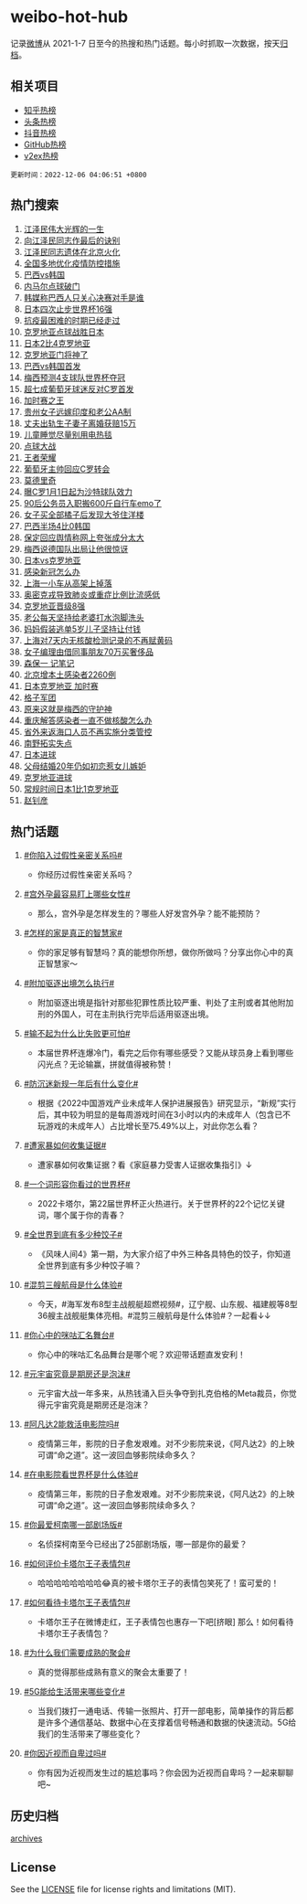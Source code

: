 # weibo-hot-hub

记录[微博](https://www.weibo.com)从 2021-1-7 日至今的热搜和热门话题。每小时抓取一次数据，按天[归档](archives)。

## 相关项目

- [知乎热榜](https://github.com/lonnyzhang423/zhihu-hot-hub)
- [头条热榜](https://github.com/lonnyzhang423/toutiao-hot-hub)
- [抖音热榜](https://github.com/lonnyzhang423/douyin-hot-hub)
- [GitHub热榜](https://github.com/lonnyzhang423/github-hot-hub)
- [v2ex热榜](https://github.com/lonnyzhang423/v2ex-hot-hub)


`更新时间：2022-12-06 04:06:51 +0800`

## 热门搜索

1. [江泽民伟大光辉的一生](https://m.weibo.cn/search?containerid=100103type%3D1%26t%3D10%26q%3D%23%E6%B1%9F%E6%B3%BD%E6%B0%91%E4%BC%9F%E5%A4%A7%E5%85%89%E8%BE%89%E7%9A%84%E4%B8%80%E7%94%9F%23&stream_entry_id=51&isnewpage=1&extparam=seat%3D1%26cate%3D10103%26pos%3D0%26dgr%3D0%26c_type%3D51%26filter_type%3Drealtimehot%26display_time%3D1670270809%26pre_seqid%3D1670270809767028780938&luicode=10000011&lfid=106003type%253D25%2526t%253D3%2526disable_hot%253D1%2526filter_type%253Drealtimehot)
1. [向江泽民同志作最后的诀别](https://m.weibo.cn/search?containerid=100103type%3D1%26t%3D10%26q%3D%23%E5%90%91%E6%B1%9F%E6%B3%BD%E6%B0%91%E5%90%8C%E5%BF%97%E4%BD%9C%E6%9C%80%E5%90%8E%E7%9A%84%E8%AF%80%E5%88%AB%23&stream_entry_id=31&isnewpage=1&extparam=seat%3D1%26realpos%3D1%26q%3D%2523%25E5%2590%2591%25E6%25B1%259F%25E6%25B3%25BD%25E6%25B0%2591%25E5%2590%258C%25E5%25BF%2597%25E4%25BD%259C%25E6%259C%2580%25E5%2590%258E%25E7%259A%2584%25E8%25AF%2580%25E5%2588%25AB%2523%26dgr%3D0%26filter_type%3Drealtimehot%26band_rank%3D1%26c_type%3D31%26pos%3D0%26lcate%3D5001%26flag%3D2%26cate%3D5001%26display_time%3D1670270809%26pre_seqid%3D1670270809767028780938&luicode=10000011&lfid=106003type%253D25%2526t%253D3%2526disable_hot%253D1%2526filter_type%253Drealtimehot)
1. [江泽民同志遗体在北京火化](https://m.weibo.cn/search?containerid=100103type%3D1%26t%3D10%26q%3D%23%E6%B1%9F%E6%B3%BD%E6%B0%91%E5%90%8C%E5%BF%97%E9%81%97%E4%BD%93%E5%9C%A8%E5%8C%97%E4%BA%AC%E7%81%AB%E5%8C%96%23&stream_entry_id=31&isnewpage=1&extparam=seat%3D1%26realpos%3D2%26q%3D%2523%25E6%25B1%259F%25E6%25B3%25BD%25E6%25B0%2591%25E5%2590%258C%25E5%25BF%2597%25E9%2581%2597%25E4%25BD%2593%25E5%259C%25A8%25E5%258C%2597%25E4%25BA%25AC%25E7%2581%25AB%25E5%258C%2596%2523%26dgr%3D0%26filter_type%3Drealtimehot%26band_rank%3D2%26c_type%3D31%26pos%3D1%26lcate%3D5001%26flag%3D2%26cate%3D5001%26display_time%3D1670270809%26pre_seqid%3D1670270809767028780938&luicode=10000011&lfid=106003type%253D25%2526t%253D3%2526disable_hot%253D1%2526filter_type%253Drealtimehot)
1. [全国多地优化疫情防控措施](https://m.weibo.cn/search?containerid=100103type%3D1%26t%3D10%26q%3D%23%E5%85%A8%E5%9B%BD%E5%A4%9A%E5%9C%B0%E4%BC%98%E5%8C%96%E7%96%AB%E6%83%85%E9%98%B2%E6%8E%A7%E6%8E%AA%E6%96%BD%23&stream_entry_id=31&isnewpage=1&extparam=seat%3D1%26realpos%3D3%26q%3D%2523%25E5%2585%25A8%25E5%259B%25BD%25E5%25A4%259A%25E5%259C%25B0%25E4%25BC%2598%25E5%258C%2596%25E7%2596%25AB%25E6%2583%2585%25E9%2598%25B2%25E6%258E%25A7%25E6%258E%25AA%25E6%2596%25BD%2523%26dgr%3D0%26filter_type%3Drealtimehot%26band_rank%3D3%26c_type%3D31%26pos%3D2%26lcate%3D5001%26flag%3D0%26cate%3D5001%26display_time%3D1670270809%26pre_seqid%3D1670270809767028780938&luicode=10000011&lfid=106003type%253D25%2526t%253D3%2526disable_hot%253D1%2526filter_type%253Drealtimehot)
1. [巴西vs韩国](https://m.weibo.cn/search?containerid=100103type%3D1%26t%3D10%26q%3D%23%E5%B7%B4%E8%A5%BFvs%E9%9F%A9%E5%9B%BD%23&stream_entry_id=31&isnewpage=1&extparam=seat%3D1%26realpos%3D4%26q%3D%2523%25E5%25B7%25B4%25E8%25A5%25BFvs%25E9%259F%25A9%25E5%259B%25BD%2523%26dgr%3D0%26filter_type%3Drealtimehot%26band_rank%3D4%26c_type%3D31%26pos%3D3%26lcate%3D5001%26flag%3D0%26cate%3D5001%26display_time%3D1670270809%26pre_seqid%3D1670270809767028780938&luicode=10000011&lfid=106003type%253D25%2526t%253D3%2526disable_hot%253D1%2526filter_type%253Drealtimehot)
1. [内马尔点球破门](https://m.weibo.cn/search?containerid=100103type%3D1%26t%3D10%26q%3D%23%E5%86%85%E9%A9%AC%E5%B0%94%E7%82%B9%E7%90%83%E7%A0%B4%E9%97%A8%23&stream_entry_id=31&isnewpage=1&extparam=seat%3D1%26realpos%3D5%26q%3D%2523%25E5%2586%2585%25E9%25A9%25AC%25E5%25B0%2594%25E7%2582%25B9%25E7%2590%2583%25E7%25A0%25B4%25E9%2597%25A8%2523%26dgr%3D0%26filter_type%3Drealtimehot%26band_rank%3D5%26c_type%3D31%26pos%3D4%26lcate%3D5001%26flag%3D1%26cate%3D5001%26display_time%3D1670270809%26pre_seqid%3D1670270809767028780938&luicode=10000011&lfid=106003type%253D25%2526t%253D3%2526disable_hot%253D1%2526filter_type%253Drealtimehot)
1. [韩媒称巴西人只关心决赛对手是谁](https://m.weibo.cn/search?containerid=100103type%3D1%26t%3D10%26q%3D%23%E9%9F%A9%E5%AA%92%E7%A7%B0%E5%B7%B4%E8%A5%BF%E4%BA%BA%E5%8F%AA%E5%85%B3%E5%BF%83%E5%86%B3%E8%B5%9B%E5%AF%B9%E6%89%8B%E6%98%AF%E8%B0%81%23&stream_entry_id=31&isnewpage=1&extparam=seat%3D1%26realpos%3D6%26q%3D%2523%25E9%259F%25A9%25E5%25AA%2592%25E7%25A7%25B0%25E5%25B7%25B4%25E8%25A5%25BF%25E4%25BA%25BA%25E5%258F%25AA%25E5%2585%25B3%25E5%25BF%2583%25E5%2586%25B3%25E8%25B5%259B%25E5%25AF%25B9%25E6%2589%258B%25E6%2598%25AF%25E8%25B0%2581%2523%26dgr%3D0%26filter_type%3Drealtimehot%26band_rank%3D6%26c_type%3D31%26pos%3D5%26lcate%3D5001%26flag%3D0%26cate%3D5001%26display_time%3D1670270809%26pre_seqid%3D1670270809767028780938&luicode=10000011&lfid=106003type%253D25%2526t%253D3%2526disable_hot%253D1%2526filter_type%253Drealtimehot)
1. [日本四次止步世界杯16强](https://m.weibo.cn/search?containerid=100103type%3D1%26t%3D10%26q%3D%23%E6%97%A5%E6%9C%AC%E5%9B%9B%E6%AC%A1%E6%AD%A2%E6%AD%A5%E4%B8%96%E7%95%8C%E6%9D%AF16%E5%BC%BA%23&stream_entry_id=31&isnewpage=1&extparam=seat%3D1%26realpos%3D7%26q%3D%2523%25E6%2597%25A5%25E6%259C%25AC%25E5%259B%259B%25E6%25AC%25A1%25E6%25AD%25A2%25E6%25AD%25A5%25E4%25B8%2596%25E7%2595%258C%25E6%259D%25AF16%25E5%25BC%25BA%2523%26dgr%3D0%26filter_type%3Drealtimehot%26band_rank%3D7%26c_type%3D31%26pos%3D6%26lcate%3D5001%26flag%3D1%26cate%3D5001%26display_time%3D1670270809%26pre_seqid%3D1670270809767028780938&luicode=10000011&lfid=106003type%253D25%2526t%253D3%2526disable_hot%253D1%2526filter_type%253Drealtimehot)
1. [抗疫最困难的时期已经走过](https://m.weibo.cn/search?containerid=100103type%3D1%26t%3D10%26q%3D%23%E6%8A%97%E7%96%AB%E6%9C%80%E5%9B%B0%E9%9A%BE%E7%9A%84%E6%97%B6%E6%9C%9F%E5%B7%B2%E7%BB%8F%E8%B5%B0%E8%BF%87%23&stream_entry_id=31&isnewpage=1&extparam=seat%3D1%26realpos%3D8%26q%3D%2523%25E6%258A%2597%25E7%2596%25AB%25E6%259C%2580%25E5%259B%25B0%25E9%259A%25BE%25E7%259A%2584%25E6%2597%25B6%25E6%259C%259F%25E5%25B7%25B2%25E7%25BB%258F%25E8%25B5%25B0%25E8%25BF%2587%2523%26dgr%3D0%26filter_type%3Drealtimehot%26band_rank%3D8%26c_type%3D31%26pos%3D7%26lcate%3D5001%26flag%3D16%26cate%3D5001%26display_time%3D1670270809%26pre_seqid%3D1670270809767028780938&luicode=10000011&lfid=106003type%253D25%2526t%253D3%2526disable_hot%253D1%2526filter_type%253Drealtimehot)
1. [克罗地亚点球战胜日本](https://m.weibo.cn/search?containerid=100103type%3D1%26t%3D10%26q%3D%23%E5%85%8B%E7%BD%97%E5%9C%B0%E4%BA%9A%E7%82%B9%E7%90%83%E6%88%98%E8%83%9C%E6%97%A5%E6%9C%AC%23&stream_entry_id=31&isnewpage=1&extparam=seat%3D1%26realpos%3D9%26q%3D%2523%25E5%2585%258B%25E7%25BD%2597%25E5%259C%25B0%25E4%25BA%259A%25E7%2582%25B9%25E7%2590%2583%25E6%2588%2598%25E8%2583%259C%25E6%2597%25A5%25E6%259C%25AC%2523%26dgr%3D0%26filter_type%3Drealtimehot%26band_rank%3D9%26c_type%3D31%26pos%3D8%26lcate%3D5001%26flag%3D0%26cate%3D5001%26display_time%3D1670270809%26pre_seqid%3D1670270809767028780938&luicode=10000011&lfid=106003type%253D25%2526t%253D3%2526disable_hot%253D1%2526filter_type%253Drealtimehot)
1. [日本2比4克罗地亚](https://m.weibo.cn/search?containerid=100103type%3D1%26t%3D10%26q%3D%23%E6%97%A5%E6%9C%AC2%E6%AF%944%E5%85%8B%E7%BD%97%E5%9C%B0%E4%BA%9A%23&stream_entry_id=31&isnewpage=1&extparam=seat%3D1%26realpos%3D10%26q%3D%2523%25E6%2597%25A5%25E6%259C%25AC2%25E6%25AF%25944%25E5%2585%258B%25E7%25BD%2597%25E5%259C%25B0%25E4%25BA%259A%2523%26dgr%3D0%26filter_type%3Drealtimehot%26band_rank%3D10%26c_type%3D31%26pos%3D9%26lcate%3D5001%26flag%3D0%26cate%3D5001%26display_time%3D1670270809%26pre_seqid%3D1670270809767028780938&luicode=10000011&lfid=106003type%253D25%2526t%253D3%2526disable_hot%253D1%2526filter_type%253Drealtimehot)
1. [克罗地亚门将神了](https://m.weibo.cn/search?containerid=100103type%3D1%26t%3D10%26q%3D%23%E5%85%8B%E7%BD%97%E5%9C%B0%E4%BA%9A%E9%97%A8%E5%B0%86%E7%A5%9E%E4%BA%86%23&stream_entry_id=31&isnewpage=1&extparam=seat%3D1%26realpos%3D11%26q%3D%2523%25E5%2585%258B%25E7%25BD%2597%25E5%259C%25B0%25E4%25BA%259A%25E9%2597%25A8%25E5%25B0%2586%25E7%25A5%259E%25E4%25BA%2586%2523%26dgr%3D0%26filter_type%3Drealtimehot%26band_rank%3D11%26c_type%3D31%26pos%3D10%26lcate%3D5001%26flag%3D0%26cate%3D5001%26display_time%3D1670270809%26pre_seqid%3D1670270809767028780938&luicode=10000011&lfid=106003type%253D25%2526t%253D3%2526disable_hot%253D1%2526filter_type%253Drealtimehot)
1. [巴西vs韩国首发](https://m.weibo.cn/search?containerid=100103type%3D1%26t%3D10%26q%3D%23%E5%B7%B4%E8%A5%BFvs%E9%9F%A9%E5%9B%BD%E9%A6%96%E5%8F%91%23&stream_entry_id=31&isnewpage=1&extparam=seat%3D1%26realpos%3D12%26q%3D%2523%25E5%25B7%25B4%25E8%25A5%25BFvs%25E9%259F%25A9%25E5%259B%25BD%25E9%25A6%2596%25E5%258F%2591%2523%26dgr%3D0%26filter_type%3Drealtimehot%26band_rank%3D12%26c_type%3D31%26pos%3D11%26lcate%3D5001%26flag%3D0%26cate%3D5001%26display_time%3D1670270809%26pre_seqid%3D1670270809767028780938&luicode=10000011&lfid=106003type%253D25%2526t%253D3%2526disable_hot%253D1%2526filter_type%253Drealtimehot)
1. [梅西预测4支球队世界杯夺冠](https://m.weibo.cn/search?containerid=100103type%3D1%26t%3D10%26q%3D%23%E6%A2%85%E8%A5%BF%E9%A2%84%E6%B5%8B4%E6%94%AF%E7%90%83%E9%98%9F%E4%B8%96%E7%95%8C%E6%9D%AF%E5%A4%BA%E5%86%A0%23&stream_entry_id=31&isnewpage=1&extparam=seat%3D1%26realpos%3D13%26q%3D%2523%25E6%25A2%2585%25E8%25A5%25BF%25E9%25A2%2584%25E6%25B5%258B4%25E6%2594%25AF%25E7%2590%2583%25E9%2598%259F%25E4%25B8%2596%25E7%2595%258C%25E6%259D%25AF%25E5%25A4%25BA%25E5%2586%25A0%2523%26dgr%3D0%26filter_type%3Drealtimehot%26band_rank%3D13%26c_type%3D31%26pos%3D12%26lcate%3D5001%26flag%3D0%26cate%3D5001%26display_time%3D1670270809%26pre_seqid%3D1670270809767028780938&luicode=10000011&lfid=106003type%253D25%2526t%253D3%2526disable_hot%253D1%2526filter_type%253Drealtimehot)
1. [超七成葡萄牙球迷反对C罗首发](https://m.weibo.cn/search?containerid=100103type%3D1%26t%3D10%26q%3D%23%E8%B6%85%E4%B8%83%E6%88%90%E8%91%A1%E8%90%84%E7%89%99%E7%90%83%E8%BF%B7%E5%8F%8D%E5%AF%B9C%E7%BD%97%E9%A6%96%E5%8F%91%23&stream_entry_id=31&isnewpage=1&extparam=seat%3D1%26realpos%3D14%26q%3D%2523%25E8%25B6%2585%25E4%25B8%2583%25E6%2588%2590%25E8%2591%25A1%25E8%2590%2584%25E7%2589%2599%25E7%2590%2583%25E8%25BF%25B7%25E5%258F%258D%25E5%25AF%25B9C%25E7%25BD%2597%25E9%25A6%2596%25E5%258F%2591%2523%26dgr%3D0%26filter_type%3Drealtimehot%26band_rank%3D14%26c_type%3D31%26pos%3D13%26lcate%3D5001%26flag%3D0%26cate%3D5001%26display_time%3D1670270809%26pre_seqid%3D1670270809767028780938&luicode=10000011&lfid=106003type%253D25%2526t%253D3%2526disable_hot%253D1%2526filter_type%253Drealtimehot)
1. [加时赛之王](https://m.weibo.cn/search?containerid=100103type%3D1%26t%3D10%26q%3D%23%E5%8A%A0%E6%97%B6%E8%B5%9B%E4%B9%8B%E7%8E%8B%23&stream_entry_id=31&isnewpage=1&extparam=seat%3D1%26realpos%3D15%26q%3D%2523%25E5%258A%25A0%25E6%2597%25B6%25E8%25B5%259B%25E4%25B9%258B%25E7%258E%258B%2523%26dgr%3D0%26filter_type%3Drealtimehot%26band_rank%3D15%26c_type%3D31%26pos%3D14%26lcate%3D5001%26flag%3D0%26cate%3D5001%26display_time%3D1670270809%26pre_seqid%3D1670270809767028780938&luicode=10000011&lfid=106003type%253D25%2526t%253D3%2526disable_hot%253D1%2526filter_type%253Drealtimehot)
1. [贵州女子远嫁印度和老公AA制](https://m.weibo.cn/search?containerid=100103type%3D1%26t%3D10%26q%3D%23%E8%B4%B5%E5%B7%9E%E5%A5%B3%E5%AD%90%E8%BF%9C%E5%AB%81%E5%8D%B0%E5%BA%A6%E5%92%8C%E8%80%81%E5%85%ACAA%E5%88%B6%23&stream_entry_id=31&isnewpage=1&extparam=seat%3D1%26realpos%3D16%26q%3D%2523%25E8%25B4%25B5%25E5%25B7%259E%25E5%25A5%25B3%25E5%25AD%2590%25E8%25BF%259C%25E5%25AB%2581%25E5%258D%25B0%25E5%25BA%25A6%25E5%2592%258C%25E8%2580%2581%25E5%2585%25ACAA%25E5%2588%25B6%2523%26dgr%3D0%26filter_type%3Drealtimehot%26band_rank%3D16%26c_type%3D31%26pos%3D15%26lcate%3D5001%26flag%3D0%26cate%3D5001%26display_time%3D1670270809%26pre_seqid%3D1670270809767028780938&luicode=10000011&lfid=106003type%253D25%2526t%253D3%2526disable_hot%253D1%2526filter_type%253Drealtimehot)
1. [丈夫出轨生子妻子离婚获赔15万](https://m.weibo.cn/search?containerid=100103type%3D1%26t%3D10%26q%3D%23%E4%B8%88%E5%A4%AB%E5%87%BA%E8%BD%A8%E7%94%9F%E5%AD%90%E5%A6%BB%E5%AD%90%E7%A6%BB%E5%A9%9A%E8%8E%B7%E8%B5%9415%E4%B8%87%23&stream_entry_id=31&isnewpage=1&extparam=seat%3D1%26realpos%3D17%26q%3D%2523%25E4%25B8%2588%25E5%25A4%25AB%25E5%2587%25BA%25E8%25BD%25A8%25E7%2594%259F%25E5%25AD%2590%25E5%25A6%25BB%25E5%25AD%2590%25E7%25A6%25BB%25E5%25A9%259A%25E8%258E%25B7%25E8%25B5%259415%25E4%25B8%2587%2523%26dgr%3D0%26filter_type%3Drealtimehot%26band_rank%3D17%26c_type%3D31%26pos%3D16%26lcate%3D5001%26flag%3D0%26cate%3D5001%26display_time%3D1670270809%26pre_seqid%3D1670270809767028780938&luicode=10000011&lfid=106003type%253D25%2526t%253D3%2526disable_hot%253D1%2526filter_type%253Drealtimehot)
1. [儿童睡觉尽量别用电热毯](https://m.weibo.cn/search?containerid=100103type%3D1%26t%3D10%26q%3D%23%E5%84%BF%E7%AB%A5%E7%9D%A1%E8%A7%89%E5%B0%BD%E9%87%8F%E5%88%AB%E7%94%A8%E7%94%B5%E7%83%AD%E6%AF%AF%23&stream_entry_id=31&isnewpage=1&extparam=seat%3D1%26realpos%3D18%26q%3D%2523%25E5%2584%25BF%25E7%25AB%25A5%25E7%259D%25A1%25E8%25A7%2589%25E5%25B0%25BD%25E9%2587%258F%25E5%2588%25AB%25E7%2594%25A8%25E7%2594%25B5%25E7%2583%25AD%25E6%25AF%25AF%2523%26dgr%3D0%26filter_type%3Drealtimehot%26band_rank%3D18%26c_type%3D31%26pos%3D17%26lcate%3D5001%26flag%3D0%26cate%3D5001%26display_time%3D1670270809%26pre_seqid%3D1670270809767028780938&luicode=10000011&lfid=106003type%253D25%2526t%253D3%2526disable_hot%253D1%2526filter_type%253Drealtimehot)
1. [点球大战](https://m.weibo.cn/search?containerid=100103type%3D1%26t%3D10%26q%3D%23%E7%82%B9%E7%90%83%E5%A4%A7%E6%88%98%23&stream_entry_id=31&isnewpage=1&extparam=seat%3D1%26realpos%3D19%26q%3D%2523%25E7%2582%25B9%25E7%2590%2583%25E5%25A4%25A7%25E6%2588%2598%2523%26dgr%3D0%26filter_type%3Drealtimehot%26band_rank%3D19%26c_type%3D31%26pos%3D18%26lcate%3D5001%26flag%3D0%26cate%3D5001%26display_time%3D1670270809%26pre_seqid%3D1670270809767028780938&luicode=10000011&lfid=106003type%253D25%2526t%253D3%2526disable_hot%253D1%2526filter_type%253Drealtimehot)
1. [王者荣耀](https://m.weibo.cn/search?containerid=100103type%3D1%26t%3D10%26q%3D%E7%8E%8B%E8%80%85%E8%8D%A3%E8%80%80&stream_entry_id=31&isnewpage=1&extparam=seat%3D1%26realpos%3D20%26q%3D%25E7%258E%258B%25E8%2580%2585%25E8%258D%25A3%25E8%2580%2580%26dgr%3D0%26filter_type%3Drealtimehot%26band_rank%3D20%26c_type%3D31%26pos%3D19%26lcate%3D5001%26flag%3D0%26cate%3D5001%26display_time%3D1670270809%26pre_seqid%3D1670270809767028780938&luicode=10000011&lfid=106003type%253D25%2526t%253D3%2526disable_hot%253D1%2526filter_type%253Drealtimehot)
1. [葡萄牙主帅回应C罗转会](https://m.weibo.cn/search?containerid=100103type%3D1%26t%3D10%26q%3D%23%E8%91%A1%E8%90%84%E7%89%99%E4%B8%BB%E5%B8%85%E5%9B%9E%E5%BA%94C%E7%BD%97%E8%BD%AC%E4%BC%9A%23&stream_entry_id=31&isnewpage=1&extparam=seat%3D1%26realpos%3D21%26q%3D%2523%25E8%2591%25A1%25E8%2590%2584%25E7%2589%2599%25E4%25B8%25BB%25E5%25B8%2585%25E5%259B%259E%25E5%25BA%2594C%25E7%25BD%2597%25E8%25BD%25AC%25E4%25BC%259A%2523%26dgr%3D0%26filter_type%3Drealtimehot%26band_rank%3D21%26c_type%3D31%26pos%3D20%26lcate%3D5001%26flag%3D0%26cate%3D5001%26display_time%3D1670270809%26pre_seqid%3D1670270809767028780938&luicode=10000011&lfid=106003type%253D25%2526t%253D3%2526disable_hot%253D1%2526filter_type%253Drealtimehot)
1. [莫德里奇](https://m.weibo.cn/search?containerid=100103type%3D1%26t%3D10%26q%3D%23%E8%8E%AB%E5%BE%B7%E9%87%8C%E5%A5%87%23&stream_entry_id=31&isnewpage=1&extparam=seat%3D1%26realpos%3D22%26q%3D%2523%25E8%258E%25AB%25E5%25BE%25B7%25E9%2587%258C%25E5%25A5%2587%2523%26dgr%3D0%26filter_type%3Drealtimehot%26band_rank%3D22%26c_type%3D31%26pos%3D21%26lcate%3D5001%26flag%3D0%26cate%3D5001%26display_time%3D1670270809%26pre_seqid%3D1670270809767028780938&luicode=10000011&lfid=106003type%253D25%2526t%253D3%2526disable_hot%253D1%2526filter_type%253Drealtimehot)
1. [曝C罗1月1日起为沙特球队效力](https://m.weibo.cn/search?containerid=100103type%3D1%26t%3D10%26q%3D%23%E6%9B%9DC%E7%BD%971%E6%9C%881%E6%97%A5%E8%B5%B7%E4%B8%BA%E6%B2%99%E7%89%B9%E7%90%83%E9%98%9F%E6%95%88%E5%8A%9B%23&stream_entry_id=31&isnewpage=1&extparam=seat%3D1%26realpos%3D23%26q%3D%2523%25E6%259B%259DC%25E7%25BD%25971%25E6%259C%25881%25E6%2597%25A5%25E8%25B5%25B7%25E4%25B8%25BA%25E6%25B2%2599%25E7%2589%25B9%25E7%2590%2583%25E9%2598%259F%25E6%2595%2588%25E5%258A%259B%2523%26dgr%3D0%26filter_type%3Drealtimehot%26band_rank%3D23%26c_type%3D31%26pos%3D22%26lcate%3D5001%26flag%3D0%26cate%3D5001%26display_time%3D1670270809%26pre_seqid%3D1670270809767028780938&luicode=10000011&lfid=106003type%253D25%2526t%253D3%2526disable_hot%253D1%2526filter_type%253Drealtimehot)
1. [90后公务员入职搬600斤自行车emo了](https://m.weibo.cn/search?containerid=100103type%3D1%26t%3D10%26q%3D%2390%E5%90%8E%E5%85%AC%E5%8A%A1%E5%91%98%E5%85%A5%E8%81%8C%E6%90%AC600%E6%96%A4%E8%87%AA%E8%A1%8C%E8%BD%A6emo%E4%BA%86%23&stream_entry_id=31&isnewpage=1&extparam=seat%3D1%26realpos%3D24%26q%3D%252390%25E5%2590%258E%25E5%2585%25AC%25E5%258A%25A1%25E5%2591%2598%25E5%2585%25A5%25E8%2581%258C%25E6%2590%25AC600%25E6%2596%25A4%25E8%2587%25AA%25E8%25A1%258C%25E8%25BD%25A6emo%25E4%25BA%2586%2523%26dgr%3D0%26filter_type%3Drealtimehot%26band_rank%3D24%26c_type%3D31%26pos%3D23%26lcate%3D5001%26flag%3D0%26cate%3D5001%26display_time%3D1670270809%26pre_seqid%3D1670270809767028780938&luicode=10000011&lfid=106003type%253D25%2526t%253D3%2526disable_hot%253D1%2526filter_type%253Drealtimehot)
1. [女子买全部橘子后发现大爷住洋楼](https://m.weibo.cn/search?containerid=100103type%3D1%26t%3D10%26q%3D%23%E5%A5%B3%E5%AD%90%E4%B9%B0%E5%85%A8%E9%83%A8%E6%A9%98%E5%AD%90%E5%90%8E%E5%8F%91%E7%8E%B0%E5%A4%A7%E7%88%B7%E4%BD%8F%E6%B4%8B%E6%A5%BC%23&stream_entry_id=31&isnewpage=1&extparam=seat%3D1%26realpos%3D25%26q%3D%2523%25E5%25A5%25B3%25E5%25AD%2590%25E4%25B9%25B0%25E5%2585%25A8%25E9%2583%25A8%25E6%25A9%2598%25E5%25AD%2590%25E5%2590%258E%25E5%258F%2591%25E7%258E%25B0%25E5%25A4%25A7%25E7%2588%25B7%25E4%25BD%258F%25E6%25B4%258B%25E6%25A5%25BC%2523%26dgr%3D0%26filter_type%3Drealtimehot%26band_rank%3D25%26c_type%3D31%26pos%3D24%26lcate%3D5001%26flag%3D0%26cate%3D5001%26display_time%3D1670270809%26pre_seqid%3D1670270809767028780938&luicode=10000011&lfid=106003type%253D25%2526t%253D3%2526disable_hot%253D1%2526filter_type%253Drealtimehot)
1. [巴西半场4比0韩国](https://m.weibo.cn/search?containerid=100103type%3D1%26t%3D10%26q%3D%23%E5%B7%B4%E8%A5%BF%E5%8D%8A%E5%9C%BA4%E6%AF%940%E9%9F%A9%E5%9B%BD%23&stream_entry_id=31&isnewpage=1&extparam=seat%3D1%26realpos%3D26%26q%3D%2523%25E5%25B7%25B4%25E8%25A5%25BF%25E5%258D%258A%25E5%259C%25BA4%25E6%25AF%25940%25E9%259F%25A9%25E5%259B%25BD%2523%26dgr%3D0%26filter_type%3Drealtimehot%26band_rank%3D26%26c_type%3D31%26pos%3D25%26lcate%3D5001%26flag%3D1%26cate%3D5001%26display_time%3D1670270809%26pre_seqid%3D1670270809767028780938&luicode=10000011&lfid=106003type%253D25%2526t%253D3%2526disable_hot%253D1%2526filter_type%253Drealtimehot)
1. [保定回应舆情称网上夸张成分太大](https://m.weibo.cn/search?containerid=100103type%3D1%26t%3D10%26q%3D%23%E4%BF%9D%E5%AE%9A%E5%9B%9E%E5%BA%94%E8%88%86%E6%83%85%E7%A7%B0%E7%BD%91%E4%B8%8A%E5%A4%B8%E5%BC%A0%E6%88%90%E5%88%86%E5%A4%AA%E5%A4%A7%23&stream_entry_id=31&isnewpage=1&extparam=seat%3D1%26realpos%3D27%26q%3D%2523%25E4%25BF%259D%25E5%25AE%259A%25E5%259B%259E%25E5%25BA%2594%25E8%2588%2586%25E6%2583%2585%25E7%25A7%25B0%25E7%25BD%2591%25E4%25B8%258A%25E5%25A4%25B8%25E5%25BC%25A0%25E6%2588%2590%25E5%2588%2586%25E5%25A4%25AA%25E5%25A4%25A7%2523%26dgr%3D0%26filter_type%3Drealtimehot%26band_rank%3D27%26c_type%3D31%26pos%3D26%26lcate%3D5001%26flag%3D0%26cate%3D5001%26display_time%3D1670270809%26pre_seqid%3D1670270809767028780938&luicode=10000011&lfid=106003type%253D25%2526t%253D3%2526disable_hot%253D1%2526filter_type%253Drealtimehot)
1. [梅西说德国队出局让他很惊讶](https://m.weibo.cn/search?containerid=100103type%3D1%26t%3D10%26q%3D%23%E6%A2%85%E8%A5%BF%E8%AF%B4%E5%BE%B7%E5%9B%BD%E9%98%9F%E5%87%BA%E5%B1%80%E8%AE%A9%E4%BB%96%E5%BE%88%E6%83%8A%E8%AE%B6%23&stream_entry_id=31&isnewpage=1&extparam=seat%3D1%26realpos%3D28%26q%3D%2523%25E6%25A2%2585%25E8%25A5%25BF%25E8%25AF%25B4%25E5%25BE%25B7%25E5%259B%25BD%25E9%2598%259F%25E5%2587%25BA%25E5%25B1%2580%25E8%25AE%25A9%25E4%25BB%2596%25E5%25BE%2588%25E6%2583%258A%25E8%25AE%25B6%2523%26dgr%3D0%26filter_type%3Drealtimehot%26band_rank%3D28%26c_type%3D31%26pos%3D27%26lcate%3D5001%26flag%3D0%26cate%3D5001%26display_time%3D1670270809%26pre_seqid%3D1670270809767028780938&luicode=10000011&lfid=106003type%253D25%2526t%253D3%2526disable_hot%253D1%2526filter_type%253Drealtimehot)
1. [日本vs克罗地亚](https://m.weibo.cn/search?containerid=100103type%3D1%26t%3D10%26q%3D%23%E6%97%A5%E6%9C%ACvs%E5%85%8B%E7%BD%97%E5%9C%B0%E4%BA%9A%23&stream_entry_id=31&isnewpage=1&extparam=seat%3D1%26realpos%3D29%26q%3D%2523%25E6%2597%25A5%25E6%259C%25ACvs%25E5%2585%258B%25E7%25BD%2597%25E5%259C%25B0%25E4%25BA%259A%2523%26dgr%3D0%26filter_type%3Drealtimehot%26band_rank%3D29%26c_type%3D31%26pos%3D28%26lcate%3D5001%26flag%3D0%26cate%3D5001%26display_time%3D1670270809%26pre_seqid%3D1670270809767028780938&luicode=10000011&lfid=106003type%253D25%2526t%253D3%2526disable_hot%253D1%2526filter_type%253Drealtimehot)
1. [感染新冠怎么办](https://m.weibo.cn/search?containerid=100103type%3D1%26t%3D10%26q%3D%23%E6%84%9F%E6%9F%93%E6%96%B0%E5%86%A0%E6%80%8E%E4%B9%88%E5%8A%9E%23&stream_entry_id=31&isnewpage=1&extparam=seat%3D1%26realpos%3D30%26q%3D%2523%25E6%2584%259F%25E6%259F%2593%25E6%2596%25B0%25E5%2586%25A0%25E6%2580%258E%25E4%25B9%2588%25E5%258A%259E%2523%26dgr%3D0%26filter_type%3Drealtimehot%26band_rank%3D30%26c_type%3D31%26pos%3D29%26lcate%3D5001%26flag%3D0%26cate%3D5001%26display_time%3D1670270809%26pre_seqid%3D1670270809767028780938&luicode=10000011&lfid=106003type%253D25%2526t%253D3%2526disable_hot%253D1%2526filter_type%253Drealtimehot)
1. [上海一小车从高架上掉落](https://m.weibo.cn/search?containerid=100103type%3D1%26t%3D10%26q%3D%23%E4%B8%8A%E6%B5%B7%E4%B8%80%E5%B0%8F%E8%BD%A6%E4%BB%8E%E9%AB%98%E6%9E%B6%E4%B8%8A%E6%8E%89%E8%90%BD%23&stream_entry_id=31&isnewpage=1&extparam=seat%3D1%26realpos%3D31%26q%3D%2523%25E4%25B8%258A%25E6%25B5%25B7%25E4%25B8%2580%25E5%25B0%258F%25E8%25BD%25A6%25E4%25BB%258E%25E9%25AB%2598%25E6%259E%25B6%25E4%25B8%258A%25E6%258E%2589%25E8%2590%25BD%2523%26dgr%3D0%26filter_type%3Drealtimehot%26band_rank%3D31%26c_type%3D31%26pos%3D30%26lcate%3D5001%26flag%3D0%26cate%3D5001%26display_time%3D1670270809%26pre_seqid%3D1670270809767028780938&luicode=10000011&lfid=106003type%253D25%2526t%253D3%2526disable_hot%253D1%2526filter_type%253Drealtimehot)
1. [奥密克戎导致肺炎或重症比例比流感低](https://m.weibo.cn/search?containerid=100103type%3D1%26t%3D10%26q%3D%23%E5%A5%A5%E5%AF%86%E5%85%8B%E6%88%8E%E5%AF%BC%E8%87%B4%E8%82%BA%E7%82%8E%E6%88%96%E9%87%8D%E7%97%87%E6%AF%94%E4%BE%8B%E6%AF%94%E6%B5%81%E6%84%9F%E4%BD%8E%23&stream_entry_id=31&isnewpage=1&extparam=seat%3D1%26realpos%3D32%26q%3D%2523%25E5%25A5%25A5%25E5%25AF%2586%25E5%2585%258B%25E6%2588%258E%25E5%25AF%25BC%25E8%2587%25B4%25E8%2582%25BA%25E7%2582%258E%25E6%2588%2596%25E9%2587%258D%25E7%2597%2587%25E6%25AF%2594%25E4%25BE%258B%25E6%25AF%2594%25E6%25B5%2581%25E6%2584%259F%25E4%25BD%258E%2523%26dgr%3D0%26filter_type%3Drealtimehot%26band_rank%3D32%26c_type%3D31%26pos%3D31%26lcate%3D5001%26flag%3D0%26cate%3D5001%26display_time%3D1670270809%26pre_seqid%3D1670270809767028780938&luicode=10000011&lfid=106003type%253D25%2526t%253D3%2526disable_hot%253D1%2526filter_type%253Drealtimehot)
1. [克罗地亚晋级8强](https://m.weibo.cn/search?containerid=100103type%3D1%26t%3D10%26q%3D%23%E5%85%8B%E7%BD%97%E5%9C%B0%E4%BA%9A%E6%99%8B%E7%BA%A78%E5%BC%BA%23&stream_entry_id=31&isnewpage=1&extparam=seat%3D1%26realpos%3D33%26q%3D%2523%25E5%2585%258B%25E7%25BD%2597%25E5%259C%25B0%25E4%25BA%259A%25E6%2599%258B%25E7%25BA%25A78%25E5%25BC%25BA%2523%26dgr%3D0%26filter_type%3Drealtimehot%26band_rank%3D33%26c_type%3D31%26pos%3D32%26lcate%3D5001%26flag%3D0%26cate%3D5001%26display_time%3D1670270809%26pre_seqid%3D1670270809767028780938&luicode=10000011&lfid=106003type%253D25%2526t%253D3%2526disable_hot%253D1%2526filter_type%253Drealtimehot)
1. [老公每天坚持给老婆打水泡脚洗头](https://m.weibo.cn/search?containerid=100103type%3D1%26t%3D10%26q%3D%23%E8%80%81%E5%85%AC%E6%AF%8F%E5%A4%A9%E5%9D%9A%E6%8C%81%E7%BB%99%E8%80%81%E5%A9%86%E6%89%93%E6%B0%B4%E6%B3%A1%E8%84%9A%E6%B4%97%E5%A4%B4%23&stream_entry_id=31&isnewpage=1&extparam=seat%3D1%26realpos%3D34%26q%3D%2523%25E8%2580%2581%25E5%2585%25AC%25E6%25AF%258F%25E5%25A4%25A9%25E5%259D%259A%25E6%258C%2581%25E7%25BB%2599%25E8%2580%2581%25E5%25A9%2586%25E6%2589%2593%25E6%25B0%25B4%25E6%25B3%25A1%25E8%2584%259A%25E6%25B4%2597%25E5%25A4%25B4%2523%26dgr%3D0%26filter_type%3Drealtimehot%26band_rank%3D34%26c_type%3D31%26pos%3D33%26lcate%3D5001%26flag%3D0%26cate%3D5001%26display_time%3D1670270809%26pre_seqid%3D1670270809767028780938&luicode=10000011&lfid=106003type%253D25%2526t%253D3%2526disable_hot%253D1%2526filter_type%253Drealtimehot)
1. [妈妈假装逃单5岁儿子坚持让付钱](https://m.weibo.cn/search?containerid=100103type%3D1%26t%3D10%26q%3D%23%E5%A6%88%E5%A6%88%E5%81%87%E8%A3%85%E9%80%83%E5%8D%955%E5%B2%81%E5%84%BF%E5%AD%90%E5%9D%9A%E6%8C%81%E8%AE%A9%E4%BB%98%E9%92%B1%23&stream_entry_id=31&isnewpage=1&extparam=seat%3D1%26realpos%3D35%26q%3D%2523%25E5%25A6%2588%25E5%25A6%2588%25E5%2581%2587%25E8%25A3%2585%25E9%2580%2583%25E5%258D%25955%25E5%25B2%2581%25E5%2584%25BF%25E5%25AD%2590%25E5%259D%259A%25E6%258C%2581%25E8%25AE%25A9%25E4%25BB%2598%25E9%2592%25B1%2523%26dgr%3D0%26filter_type%3Drealtimehot%26band_rank%3D35%26c_type%3D31%26pos%3D34%26lcate%3D5001%26flag%3D0%26cate%3D5001%26display_time%3D1670270809%26pre_seqid%3D1670270809767028780938&luicode=10000011&lfid=106003type%253D25%2526t%253D3%2526disable_hot%253D1%2526filter_type%253Drealtimehot)
1. [上海对7天内无核酸检测记录的不再赋黄码](https://m.weibo.cn/search?containerid=100103type%3D1%26t%3D10%26q%3D%23%E4%B8%8A%E6%B5%B7%E5%AF%B97%E5%A4%A9%E5%86%85%E6%97%A0%E6%A0%B8%E9%85%B8%E6%A3%80%E6%B5%8B%E8%AE%B0%E5%BD%95%E7%9A%84%E4%B8%8D%E5%86%8D%E8%B5%8B%E9%BB%84%E7%A0%81%23&stream_entry_id=31&isnewpage=1&extparam=seat%3D1%26realpos%3D36%26q%3D%2523%25E4%25B8%258A%25E6%25B5%25B7%25E5%25AF%25B97%25E5%25A4%25A9%25E5%2586%2585%25E6%2597%25A0%25E6%25A0%25B8%25E9%2585%25B8%25E6%25A3%2580%25E6%25B5%258B%25E8%25AE%25B0%25E5%25BD%2595%25E7%259A%2584%25E4%25B8%258D%25E5%2586%258D%25E8%25B5%258B%25E9%25BB%2584%25E7%25A0%2581%2523%26dgr%3D0%26filter_type%3Drealtimehot%26band_rank%3D36%26c_type%3D31%26pos%3D35%26lcate%3D5001%26flag%3D0%26cate%3D5001%26display_time%3D1670270809%26pre_seqid%3D1670270809767028780938&luicode=10000011&lfid=106003type%253D25%2526t%253D3%2526disable_hot%253D1%2526filter_type%253Drealtimehot)
1. [女子编理由借同事朋友70万买奢侈品](https://m.weibo.cn/search?containerid=100103type%3D1%26t%3D10%26q%3D%23%E5%A5%B3%E5%AD%90%E7%BC%96%E7%90%86%E7%94%B1%E5%80%9F%E5%90%8C%E4%BA%8B%E6%9C%8B%E5%8F%8B70%E4%B8%87%E4%B9%B0%E5%A5%A2%E4%BE%88%E5%93%81%23&stream_entry_id=31&isnewpage=1&extparam=seat%3D1%26realpos%3D37%26q%3D%2523%25E5%25A5%25B3%25E5%25AD%2590%25E7%25BC%2596%25E7%2590%2586%25E7%2594%25B1%25E5%2580%259F%25E5%2590%258C%25E4%25BA%258B%25E6%259C%258B%25E5%258F%258B70%25E4%25B8%2587%25E4%25B9%25B0%25E5%25A5%25A2%25E4%25BE%2588%25E5%2593%2581%2523%26dgr%3D0%26filter_type%3Drealtimehot%26band_rank%3D37%26c_type%3D31%26pos%3D36%26lcate%3D5001%26flag%3D0%26cate%3D5001%26display_time%3D1670270809%26pre_seqid%3D1670270809767028780938&luicode=10000011&lfid=106003type%253D25%2526t%253D3%2526disable_hot%253D1%2526filter_type%253Drealtimehot)
1. [森保一 记笔记](https://m.weibo.cn/search?containerid=100103type%3D1%26t%3D10%26q%3D%E6%A3%AE%E4%BF%9D%E4%B8%80+%E8%AE%B0%E7%AC%94%E8%AE%B0&stream_entry_id=31&isnewpage=1&extparam=seat%3D1%26realpos%3D38%26q%3D%25E6%25A3%25AE%25E4%25BF%259D%25E4%25B8%2580%2520%25E8%25AE%25B0%25E7%25AC%2594%25E8%25AE%25B0%26dgr%3D0%26filter_type%3Drealtimehot%26band_rank%3D38%26c_type%3D31%26pos%3D37%26lcate%3D5001%26flag%3D0%26cate%3D5001%26display_time%3D1670270809%26pre_seqid%3D1670270809767028780938&luicode=10000011&lfid=106003type%253D25%2526t%253D3%2526disable_hot%253D1%2526filter_type%253Drealtimehot)
1. [北京增本土感染者2260例](https://m.weibo.cn/search?containerid=100103type%3D1%26t%3D10%26q%3D%23%E5%8C%97%E4%BA%AC%E5%A2%9E%E6%9C%AC%E5%9C%9F%E6%84%9F%E6%9F%93%E8%80%852260%E4%BE%8B%23&stream_entry_id=31&isnewpage=1&extparam=seat%3D1%26realpos%3D39%26q%3D%2523%25E5%258C%2597%25E4%25BA%25AC%25E5%25A2%259E%25E6%259C%25AC%25E5%259C%259F%25E6%2584%259F%25E6%259F%2593%25E8%2580%25852260%25E4%25BE%258B%2523%26dgr%3D0%26filter_type%3Drealtimehot%26band_rank%3D39%26c_type%3D31%26pos%3D38%26lcate%3D5001%26flag%3D0%26cate%3D5001%26display_time%3D1670270809%26pre_seqid%3D1670270809767028780938&luicode=10000011&lfid=106003type%253D25%2526t%253D3%2526disable_hot%253D1%2526filter_type%253Drealtimehot)
1. [日本克罗地亚 加时赛](https://m.weibo.cn/search?containerid=100103type%3D1%26t%3D10%26q%3D%E6%97%A5%E6%9C%AC%E5%85%8B%E7%BD%97%E5%9C%B0%E4%BA%9A+%E5%8A%A0%E6%97%B6%E8%B5%9B&stream_entry_id=31&isnewpage=1&extparam=seat%3D1%26realpos%3D40%26q%3D%25E6%2597%25A5%25E6%259C%25AC%25E5%2585%258B%25E7%25BD%2597%25E5%259C%25B0%25E4%25BA%259A%2520%25E5%258A%25A0%25E6%2597%25B6%25E8%25B5%259B%26dgr%3D0%26filter_type%3Drealtimehot%26band_rank%3D40%26c_type%3D31%26pos%3D39%26lcate%3D5001%26flag%3D0%26cate%3D5001%26display_time%3D1670270809%26pre_seqid%3D1670270809767028780938&luicode=10000011&lfid=106003type%253D25%2526t%253D3%2526disable_hot%253D1%2526filter_type%253Drealtimehot)
1. [格子军团](https://m.weibo.cn/search?containerid=100103type%3D1%26t%3D10%26q%3D%23%E6%A0%BC%E5%AD%90%E5%86%9B%E5%9B%A2%23&stream_entry_id=31&isnewpage=1&extparam=seat%3D1%26realpos%3D41%26q%3D%2523%25E6%25A0%25BC%25E5%25AD%2590%25E5%2586%259B%25E5%259B%25A2%2523%26dgr%3D0%26filter_type%3Drealtimehot%26band_rank%3D41%26c_type%3D31%26pos%3D40%26lcate%3D5001%26flag%3D0%26cate%3D5001%26display_time%3D1670270809%26pre_seqid%3D1670270809767028780938&luicode=10000011&lfid=106003type%253D25%2526t%253D3%2526disable_hot%253D1%2526filter_type%253Drealtimehot)
1. [原来这就是梅西的守护神](https://m.weibo.cn/search?containerid=100103type%3D1%26t%3D10%26q%3D%23%E5%8E%9F%E6%9D%A5%E8%BF%99%E5%B0%B1%E6%98%AF%E6%A2%85%E8%A5%BF%E7%9A%84%E5%AE%88%E6%8A%A4%E7%A5%9E%23&stream_entry_id=31&isnewpage=1&extparam=seat%3D1%26realpos%3D42%26q%3D%2523%25E5%258E%259F%25E6%259D%25A5%25E8%25BF%2599%25E5%25B0%25B1%25E6%2598%25AF%25E6%25A2%2585%25E8%25A5%25BF%25E7%259A%2584%25E5%25AE%2588%25E6%258A%25A4%25E7%25A5%259E%2523%26dgr%3D0%26filter_type%3Drealtimehot%26band_rank%3D42%26c_type%3D31%26pos%3D41%26lcate%3D5001%26flag%3D0%26cate%3D5001%26display_time%3D1670270809%26pre_seqid%3D1670270809767028780938&luicode=10000011&lfid=106003type%253D25%2526t%253D3%2526disable_hot%253D1%2526filter_type%253Drealtimehot)
1. [重庆解答感染者一直不做核酸怎么办](https://m.weibo.cn/search?containerid=100103type%3D1%26t%3D10%26q%3D%23%E9%87%8D%E5%BA%86%E8%A7%A3%E7%AD%94%E6%84%9F%E6%9F%93%E8%80%85%E4%B8%80%E7%9B%B4%E4%B8%8D%E5%81%9A%E6%A0%B8%E9%85%B8%E6%80%8E%E4%B9%88%E5%8A%9E%23&stream_entry_id=31&isnewpage=1&extparam=seat%3D1%26realpos%3D43%26q%3D%2523%25E9%2587%258D%25E5%25BA%2586%25E8%25A7%25A3%25E7%25AD%2594%25E6%2584%259F%25E6%259F%2593%25E8%2580%2585%25E4%25B8%2580%25E7%259B%25B4%25E4%25B8%258D%25E5%2581%259A%25E6%25A0%25B8%25E9%2585%25B8%25E6%2580%258E%25E4%25B9%2588%25E5%258A%259E%2523%26dgr%3D0%26filter_type%3Drealtimehot%26band_rank%3D43%26c_type%3D31%26pos%3D42%26lcate%3D5001%26flag%3D0%26cate%3D5001%26display_time%3D1670270809%26pre_seqid%3D1670270809767028780938&luicode=10000011&lfid=106003type%253D25%2526t%253D3%2526disable_hot%253D1%2526filter_type%253Drealtimehot)
1. [省外来返海口人员不再实施分类管控](https://m.weibo.cn/search?containerid=100103type%3D1%26t%3D10%26q%3D%23%E7%9C%81%E5%A4%96%E6%9D%A5%E8%BF%94%E6%B5%B7%E5%8F%A3%E4%BA%BA%E5%91%98%E4%B8%8D%E5%86%8D%E5%AE%9E%E6%96%BD%E5%88%86%E7%B1%BB%E7%AE%A1%E6%8E%A7%23&stream_entry_id=31&isnewpage=1&extparam=seat%3D1%26realpos%3D44%26q%3D%2523%25E7%259C%2581%25E5%25A4%2596%25E6%259D%25A5%25E8%25BF%2594%25E6%25B5%25B7%25E5%258F%25A3%25E4%25BA%25BA%25E5%2591%2598%25E4%25B8%258D%25E5%2586%258D%25E5%25AE%259E%25E6%2596%25BD%25E5%2588%2586%25E7%25B1%25BB%25E7%25AE%25A1%25E6%258E%25A7%2523%26dgr%3D0%26filter_type%3Drealtimehot%26band_rank%3D44%26c_type%3D31%26pos%3D43%26lcate%3D5001%26flag%3D0%26cate%3D5001%26display_time%3D1670270809%26pre_seqid%3D1670270809767028780938&luicode=10000011&lfid=106003type%253D25%2526t%253D3%2526disable_hot%253D1%2526filter_type%253Drealtimehot)
1. [南野拓实失点](https://m.weibo.cn/search?containerid=100103type%3D1%26t%3D10%26q%3D%23%E5%8D%97%E9%87%8E%E6%8B%93%E5%AE%9E%E5%A4%B1%E7%82%B9%23&stream_entry_id=31&isnewpage=1&extparam=seat%3D1%26realpos%3D45%26q%3D%2523%25E5%258D%2597%25E9%2587%258E%25E6%258B%2593%25E5%25AE%259E%25E5%25A4%25B1%25E7%2582%25B9%2523%26dgr%3D0%26filter_type%3Drealtimehot%26band_rank%3D45%26c_type%3D31%26pos%3D44%26lcate%3D5001%26flag%3D0%26cate%3D5001%26display_time%3D1670270809%26pre_seqid%3D1670270809767028780938&luicode=10000011&lfid=106003type%253D25%2526t%253D3%2526disable_hot%253D1%2526filter_type%253Drealtimehot)
1. [日本进球](https://m.weibo.cn/search?containerid=100103type%3D1%26t%3D10%26q%3D%23%E6%97%A5%E6%9C%AC%E8%BF%9B%E7%90%83%23&stream_entry_id=31&isnewpage=1&extparam=seat%3D1%26realpos%3D46%26q%3D%2523%25E6%2597%25A5%25E6%259C%25AC%25E8%25BF%259B%25E7%2590%2583%2523%26dgr%3D0%26filter_type%3Drealtimehot%26band_rank%3D46%26c_type%3D31%26pos%3D45%26lcate%3D5001%26flag%3D0%26cate%3D5001%26display_time%3D1670270809%26pre_seqid%3D1670270809767028780938&luicode=10000011&lfid=106003type%253D25%2526t%253D3%2526disable_hot%253D1%2526filter_type%253Drealtimehot)
1. [父母结婚20年仍如初恋惹女儿嫉妒](https://m.weibo.cn/search?containerid=100103type%3D1%26t%3D10%26q%3D%23%E7%88%B6%E6%AF%8D%E7%BB%93%E5%A9%9A20%E5%B9%B4%E4%BB%8D%E5%A6%82%E5%88%9D%E6%81%8B%E6%83%B9%E5%A5%B3%E5%84%BF%E5%AB%89%E5%A6%92%23&stream_entry_id=31&isnewpage=1&extparam=seat%3D1%26realpos%3D47%26q%3D%2523%25E7%2588%25B6%25E6%25AF%258D%25E7%25BB%2593%25E5%25A9%259A20%25E5%25B9%25B4%25E4%25BB%258D%25E5%25A6%2582%25E5%2588%259D%25E6%2581%258B%25E6%2583%25B9%25E5%25A5%25B3%25E5%2584%25BF%25E5%25AB%2589%25E5%25A6%2592%2523%26dgr%3D0%26filter_type%3Drealtimehot%26band_rank%3D47%26c_type%3D31%26pos%3D46%26lcate%3D5001%26flag%3D0%26cate%3D5001%26display_time%3D1670270809%26pre_seqid%3D1670270809767028780938&luicode=10000011&lfid=106003type%253D25%2526t%253D3%2526disable_hot%253D1%2526filter_type%253Drealtimehot)
1. [克罗地亚进球](https://m.weibo.cn/search?containerid=100103type%3D1%26t%3D10%26q%3D%23%E5%85%8B%E7%BD%97%E5%9C%B0%E4%BA%9A%E8%BF%9B%E7%90%83%23&stream_entry_id=31&isnewpage=1&extparam=seat%3D1%26realpos%3D48%26q%3D%2523%25E5%2585%258B%25E7%25BD%2597%25E5%259C%25B0%25E4%25BA%259A%25E8%25BF%259B%25E7%2590%2583%2523%26dgr%3D0%26filter_type%3Drealtimehot%26band_rank%3D48%26c_type%3D31%26pos%3D47%26lcate%3D5001%26flag%3D0%26cate%3D5001%26display_time%3D1670270809%26pre_seqid%3D1670270809767028780938&luicode=10000011&lfid=106003type%253D25%2526t%253D3%2526disable_hot%253D1%2526filter_type%253Drealtimehot)
1. [常规时间日本1比1克罗地亚](https://m.weibo.cn/search?containerid=100103type%3D1%26t%3D10%26q%3D%23%E5%B8%B8%E8%A7%84%E6%97%B6%E9%97%B4%E6%97%A5%E6%9C%AC1%E6%AF%941%E5%85%8B%E7%BD%97%E5%9C%B0%E4%BA%9A%23&stream_entry_id=31&isnewpage=1&extparam=seat%3D1%26realpos%3D49%26q%3D%2523%25E5%25B8%25B8%25E8%25A7%2584%25E6%2597%25B6%25E9%2597%25B4%25E6%2597%25A5%25E6%259C%25AC1%25E6%25AF%25941%25E5%2585%258B%25E7%25BD%2597%25E5%259C%25B0%25E4%25BA%259A%2523%26dgr%3D0%26filter_type%3Drealtimehot%26band_rank%3D49%26c_type%3D31%26pos%3D48%26lcate%3D5001%26flag%3D0%26cate%3D5001%26display_time%3D1670270809%26pre_seqid%3D1670270809767028780938&luicode=10000011&lfid=106003type%253D25%2526t%253D3%2526disable_hot%253D1%2526filter_type%253Drealtimehot)
1. [赵钊彦](https://m.weibo.cn/search?containerid=100103type%3D1%26t%3D10%26q%3D%E8%B5%B5%E9%92%8A%E5%BD%A6&stream_entry_id=31&isnewpage=1&extparam=seat%3D1%26realpos%3D50%26q%3D%25E8%25B5%25B5%25E9%2592%258A%25E5%25BD%25A6%26dgr%3D0%26filter_type%3Drealtimehot%26band_rank%3D50%26c_type%3D31%26pos%3D49%26lcate%3D5001%26flag%3D0%26cate%3D5001%26display_time%3D1670270809%26pre_seqid%3D1670270809767028780938&luicode=10000011&lfid=106003type%253D25%2526t%253D3%2526disable_hot%253D1%2526filter_type%253Drealtimehot)

## 热门话题

1. [#你陷入过假性亲密关系吗#](https://m.weibo.cn/search?containerid=231522type%3D1%26t%3D10%26q%3D%23%E4%BD%A0%E9%99%B7%E5%85%A5%E8%BF%87%E5%81%87%E6%80%A7%E4%BA%B2%E5%AF%86%E5%85%B3%E7%B3%BB%E5%90%97%23&stream_entry_id=128&isnewpage=1&extparam=seat%3D1%26unitid%3D1669367741364%26cate%3D5004%26pos%3D1-0-0%26lcate%3D5004%26dgr%3D0%26c_type%3D128%26display_time%3D1670270811%26pre_seqid%3D16702708110430608432&luicode=10000011&lfid=231648_-_4)
    - 你经历过假性亲密关系吗？

1. [#宫外孕最容易盯上哪些女性#](https://m.weibo.cn/search?containerid=231522type%3D1%26t%3D10%26q%3D%23%E5%AE%AB%E5%A4%96%E5%AD%95%E6%9C%80%E5%AE%B9%E6%98%93%E7%9B%AF%E4%B8%8A%E5%93%AA%E4%BA%9B%E5%A5%B3%E6%80%A7%23&stream_entry_id=128&isnewpage=1&extparam=seat%3D1%26unitid%3D1669420833596%26cate%3D5004%26pos%3D1-0-1%26lcate%3D5004%26dgr%3D0%26c_type%3D128%26display_time%3D1670270811%26pre_seqid%3D16702708110430608432&luicode=10000011&lfid=231648_-_4)
    - 那么，宫外孕是怎样发生的？哪些人好发宫外孕？能不能预防？

1. [#怎样的家是真正的智慧家#](https://m.weibo.cn/search?containerid=231522type%3D1%26t%3D10%26q%3D%23%E6%80%8E%E6%A0%B7%E7%9A%84%E5%AE%B6%E6%98%AF%E7%9C%9F%E6%AD%A3%E7%9A%84%E6%99%BA%E6%85%A7%E5%AE%B6%23&stream_entry_id=128&isnewpage=1&extparam=seat%3D1%26unitid%3D1669372843340%26cate%3D5004%26pos%3D1-0-2%26lcate%3D5004%26dgr%3D0%26c_type%3D128%26display_time%3D1670270811%26pre_seqid%3D16702708110430608432&luicode=10000011&lfid=231648_-_4)
    - 你的家足够有智慧吗？真的能想你所想，做你所做吗？分享出你心中的真正智慧家～

1. [#附加驱逐出境怎么执行#](https://m.weibo.cn/search?containerid=231522type%3D1%26t%3D10%26q%3D%23%E9%99%84%E5%8A%A0%E9%A9%B1%E9%80%90%E5%87%BA%E5%A2%83%E6%80%8E%E4%B9%88%E6%89%A7%E8%A1%8C%23&stream_entry_id=128&isnewpage=1&extparam=seat%3D1%26unitid%3D1669368039968%26cate%3D5004%26pos%3D1-0-3%26lcate%3D5004%26dgr%3D0%26c_type%3D128%26display_time%3D1670270811%26pre_seqid%3D16702708110430608432&luicode=10000011&lfid=231648_-_4)
    - 附加驱逐出境是指针对那些犯罪性质比较严重、判处了主刑或者其他附加刑的外国人，可在主刑执行完毕后适用驱逐出境。

1. [#输不起为什么比失败更可怕#](https://m.weibo.cn/search?containerid=231522type%3D1%26t%3D10%26q%3D%23%E8%BE%93%E4%B8%8D%E8%B5%B7%E4%B8%BA%E4%BB%80%E4%B9%88%E6%AF%94%E5%A4%B1%E8%B4%A5%E6%9B%B4%E5%8F%AF%E6%80%95%23&stream_entry_id=128&isnewpage=1&extparam=seat%3D1%26unitid%3D1669294861541%26cate%3D5004%26pos%3D1-0-4%26lcate%3D5004%26dgr%3D0%26c_type%3D128%26display_time%3D1670270811%26pre_seqid%3D16702708110430608432&luicode=10000011&lfid=231648_-_4)
    - 本届世界杯连爆冷门，看完之后你有哪些感受？又能从球员身上看到哪些闪光点？无论输赢，拼就值得被称赞！

1. [#防沉迷新规一年后有什么变化#](https://m.weibo.cn/search?containerid=231522type%3D1%26t%3D10%26q%3D%23%E9%98%B2%E6%B2%89%E8%BF%B7%E6%96%B0%E8%A7%84%E4%B8%80%E5%B9%B4%E5%90%8E%E6%9C%89%E4%BB%80%E4%B9%88%E5%8F%98%E5%8C%96%23&stream_entry_id=128&isnewpage=1&extparam=seat%3D1%26unitid%3D1669356649069%26cate%3D5004%26pos%3D1-0-5%26lcate%3D5004%26dgr%3D0%26c_type%3D128%26display_time%3D1670270811%26pre_seqid%3D16702708110430608432&luicode=10000011&lfid=231648_-_4)
    - 根据《2022中国游戏产业未成年人保护进展报告》研究显示，“新规”实行后，其中较为明显的是每周游戏时间在3小时以内的未成年人（包含已不玩游戏的未成年人）占比增长至75.49%以上，对此你怎么看？

1. [#遭家暴如何收集证据#](https://m.weibo.cn/search?containerid=231522type%3D1%26t%3D10%26q%3D%23%E9%81%AD%E5%AE%B6%E6%9A%B4%E5%A6%82%E4%BD%95%E6%94%B6%E9%9B%86%E8%AF%81%E6%8D%AE%23&stream_entry_id=128&isnewpage=1&extparam=seat%3D1%26unitid%3D1669345555501%26cate%3D5004%26pos%3D1-0-6%26lcate%3D5004%26dgr%3D0%26c_type%3D128%26display_time%3D1670270811%26pre_seqid%3D16702708110430608432&luicode=10000011&lfid=231648_-_4)
    - 遭家暴如何收集证据？看《家庭暴力受害人证据收集指引》↓

1. [#一个词形容你看过的世界杯#](https://m.weibo.cn/search?containerid=231522type%3D1%26t%3D10%26q%3D%23%E4%B8%80%E4%B8%AA%E8%AF%8D%E5%BD%A2%E5%AE%B9%E4%BD%A0%E7%9C%8B%E8%BF%87%E7%9A%84%E4%B8%96%E7%95%8C%E6%9D%AF%23&stream_entry_id=128&isnewpage=1&extparam=seat%3D1%26unitid%3D1669285854638%26cate%3D5004%26pos%3D1-0-7%26lcate%3D5004%26dgr%3D0%26c_type%3D128%26display_time%3D1670270811%26pre_seqid%3D16702708110430608432&luicode=10000011&lfid=231648_-_4)
    - 2022卡塔尔，第22届世界杯正火热进行。关于世界杯的22个记忆关键词，哪个属于你的青春？

1. [#全世界到底有多少种饺子#](https://m.weibo.cn/search?containerid=231522type%3D1%26t%3D10%26q%3D%23%E5%85%A8%E4%B8%96%E7%95%8C%E5%88%B0%E5%BA%95%E6%9C%89%E5%A4%9A%E5%B0%91%E7%A7%8D%E9%A5%BA%E5%AD%90%23&stream_entry_id=128&isnewpage=1&extparam=seat%3D1%26unitid%3D1669296956450%26cate%3D5004%26pos%3D1-0-8%26lcate%3D5004%26dgr%3D0%26c_type%3D128%26display_time%3D1670270811%26pre_seqid%3D16702708110430608432&luicode=10000011&lfid=231648_-_4)
    - 《风味人间4》第一期，为大家介绍了中外三种各具特色的饺子，你知道全世界到底有多少种饺子嘛？

1. [#混剪三艘航母是什么体验#](https://m.weibo.cn/search?containerid=231522type%3D1%26t%3D10%26q%3D%23%E6%B7%B7%E5%89%AA%E4%B8%89%E8%89%98%E8%88%AA%E6%AF%8D%E6%98%AF%E4%BB%80%E4%B9%88%E4%BD%93%E9%AA%8C%23&stream_entry_id=128&isnewpage=1&extparam=seat%3D1%26unitid%3D1669295156830%26cate%3D5004%26pos%3D1-0-9%26lcate%3D5004%26dgr%3D0%26c_type%3D128%26display_time%3D1670270811%26pre_seqid%3D16702708110430608432&luicode=10000011&lfid=231648_-_4)
    - 今天，#海军发布8型主战舰艇超燃视频#，辽宁舰、山东舰、福建舰等8型36艘主战舰艇集体亮相。#混剪三艘航母是什么体验#？一起看↓↓

1. [#你心中的咪咕汇名舞台#](https://m.weibo.cn/search?containerid=231522type%3D1%26t%3D10%26q%3D%23%E4%BD%A0%E5%BF%83%E4%B8%AD%E7%9A%84%E5%92%AA%E5%92%95%E6%B1%87%E5%90%8D%E8%88%9E%E5%8F%B0%23&stream_entry_id=128&isnewpage=1&extparam=seat%3D1%26unitid%3D1669438532191%26cate%3D5004%26pos%3D1-0-10%26lcate%3D5004%26dgr%3D0%26c_type%3D128%26display_time%3D1670270811%26pre_seqid%3D16702708110430608432&luicode=10000011&lfid=231648_-_4)
    - 你心中的咪咕汇名品舞台是哪个呢？欢迎带话题直发安利！

1. [#元宇宙究竟是期房还是泡沫#](https://m.weibo.cn/search?containerid=231522type%3D1%26t%3D10%26q%3D%23%E5%85%83%E5%AE%87%E5%AE%99%E7%A9%B6%E7%AB%9F%E6%98%AF%E6%9C%9F%E6%88%BF%E8%BF%98%E6%98%AF%E6%B3%A1%E6%B2%AB%23&stream_entry_id=128&isnewpage=1&extparam=seat%3D1%26unitid%3D1669383046654%26cate%3D5004%26pos%3D1-0-11%26lcate%3D5004%26dgr%3D0%26c_type%3D128%26display_time%3D1670270811%26pre_seqid%3D16702708110430608432&luicode=10000011&lfid=231648_-_4)
    - 元宇宙大战一年多来，从热钱涌入巨头争夺到扎克伯格的Meta裁员，你觉得元宇宙究竟是期房还是泡沫？

1. [#阿凡达2能救活电影院吗#](https://m.weibo.cn/search?containerid=231522type%3D1%26t%3D10%26q%3D%23%E9%98%BF%E5%87%A1%E8%BE%BE2%E8%83%BD%E6%95%91%E6%B4%BB%E7%94%B5%E5%BD%B1%E9%99%A2%E5%90%97%23&stream_entry_id=128&isnewpage=1&extparam=seat%3D1%26unitid%3D1669347353531%26cate%3D5004%26pos%3D1-0-12%26lcate%3D5004%26dgr%3D0%26c_type%3D128%26display_time%3D1670270811%26pre_seqid%3D16702708110430608432&luicode=10000011&lfid=231648_-_4)
    - 疫情第三年，影院的日子愈发艰难。对不少影院来说，《阿凡达2》的上映可谓“命之道”。这一波回血够影院续命多久？

1. [#在电影院看世界杯是什么体验#](https://m.weibo.cn/search?containerid=231522type%3D1%26t%3D10%26q%3D%23%E5%9C%A8%E7%94%B5%E5%BD%B1%E9%99%A2%E7%9C%8B%E4%B8%96%E7%95%8C%E6%9D%AF%E6%98%AF%E4%BB%80%E4%B9%88%E4%BD%93%E9%AA%8C%23&stream_entry_id=128&isnewpage=1&extparam=seat%3D1%26unitid%3D1669347351431%26cate%3D5004%26pos%3D1-0-13%26lcate%3D5004%26dgr%3D0%26c_type%3D128%26display_time%3D1670270811%26pre_seqid%3D16702708110430608432&luicode=10000011&lfid=231648_-_4)
    - 疫情第三年，影院的日子愈发艰难。对不少影院来说，《阿凡达2》的上映可谓“命之道”。这一波回血够影院续命多久？

1. [#你最爱柯南哪一部剧场版#](https://m.weibo.cn/search?containerid=231522type%3D1%26t%3D10%26q%3D%23%E4%BD%A0%E6%9C%80%E7%88%B1%E6%9F%AF%E5%8D%97%E5%93%AA%E4%B8%80%E9%83%A8%E5%89%A7%E5%9C%BA%E7%89%88%23&stream_entry_id=128&isnewpage=1&extparam=seat%3D1%26unitid%3D1669345560976%26cate%3D5004%26pos%3D1-0-14%26lcate%3D5004%26dgr%3D0%26c_type%3D128%26display_time%3D1670270811%26pre_seqid%3D16702708110430608432&luicode=10000011&lfid=231648_-_4)
    - 名侦探柯南至今已经出了25部剧场版，哪一部是你的最爱？

1. [#如何评价卡塔尔王子表情包#](https://m.weibo.cn/search?containerid=231522type%3D1%26t%3D10%26q%3D%23%E5%A6%82%E4%BD%95%E8%AF%84%E4%BB%B7%E5%8D%A1%E5%A1%94%E5%B0%94%E7%8E%8B%E5%AD%90%E8%A1%A8%E6%83%85%E5%8C%85%23&stream_entry_id=128&isnewpage=1&extparam=seat%3D1%26unitid%3D1669292759060%26cate%3D5004%26pos%3D1-0-15%26lcate%3D5004%26dgr%3D0%26c_type%3D128%26display_time%3D1670270811%26pre_seqid%3D16702708110430608432&luicode=10000011&lfid=231648_-_4)
    - 哈哈哈哈哈哈哈哈😂真的被卡塔尔王子的表情包笑死了！蛮可爱的！

1. [#如何看待卡塔尔王子表情包#](https://m.weibo.cn/search?containerid=231522type%3D1%26t%3D10%26q%3D%23%E5%A6%82%E4%BD%95%E7%9C%8B%E5%BE%85%E5%8D%A1%E5%A1%94%E5%B0%94%E7%8E%8B%E5%AD%90%E8%A1%A8%E6%83%85%E5%8C%85%23&stream_entry_id=128&isnewpage=1&extparam=seat%3D1%26unitid%3D1669292456620%26cate%3D5004%26pos%3D1-0-16%26lcate%3D5004%26dgr%3D0%26c_type%3D128%26display_time%3D1670270811%26pre_seqid%3D16702708110430608432&luicode=10000011&lfid=231648_-_4)
    - 卡塔尔王子在微博走红，王子表情包也惠存一下吧[挤眼]
那么！如何看待卡塔尔王子表情包？

1. [#为什么我们需要成熟的聚会#](https://m.weibo.cn/search?containerid=231522type%3D1%26t%3D10%26q%3D%23%E4%B8%BA%E4%BB%80%E4%B9%88%E6%88%91%E4%BB%AC%E9%9C%80%E8%A6%81%E6%88%90%E7%86%9F%E7%9A%84%E8%81%9A%E4%BC%9A%23&stream_entry_id=128&isnewpage=1&extparam=seat%3D1%26unitid%3D1669353363471%26cate%3D5004%26pos%3D1-0-17%26lcate%3D5004%26dgr%3D0%26c_type%3D128%26display_time%3D1670270811%26pre_seqid%3D16702708110430608432&luicode=10000011&lfid=231648_-_4)
    - 真的觉得那些成熟有意义的聚会太重要了！

1. [#5G能给生活带来哪些变化#](https://m.weibo.cn/search?containerid=231522type%3D1%26t%3D10%26q%3D%235G%E8%83%BD%E7%BB%99%E7%94%9F%E6%B4%BB%E5%B8%A6%E6%9D%A5%E5%93%AA%E4%BA%9B%E5%8F%98%E5%8C%96%23&stream_entry_id=128&isnewpage=1&extparam=seat%3D1%26unitid%3D1669346463392%26cate%3D5004%26pos%3D1-0-18%26lcate%3D5004%26dgr%3D0%26c_type%3D128%26display_time%3D1670270811%26pre_seqid%3D16702708110430608432&luicode=10000011&lfid=231648_-_4)
    - 当我们拨打一通电话、传输一张照片、打开一部电影，简单操作的背后都是许多个通信基站、数据中心在支撑着信号畅通和数据的快速流动。5G给我们的生活带来了哪些变化？

1. [#你因近视而自卑过吗#](https://m.weibo.cn/search?containerid=231522type%3D1%26t%3D10%26q%3D%23%E4%BD%A0%E5%9B%A0%E8%BF%91%E8%A7%86%E8%80%8C%E8%87%AA%E5%8D%91%E8%BF%87%E5%90%97%23&stream_entry_id=128&isnewpage=1&extparam=seat%3D1%26unitid%3D1669347057944%26cate%3D5004%26pos%3D1-0-19%26lcate%3D5004%26dgr%3D0%26c_type%3D128%26display_time%3D1670270811%26pre_seqid%3D16702708110430608432&luicode=10000011&lfid=231648_-_4)
    - 你有因为近视而发生过的尴尬事吗？你会因为近视而自卑吗？一起来聊聊吧~


## 历史归档

[archives](archives)

## License

See the [LICENSE](LICENSE) file for license rights and limitations (MIT).

